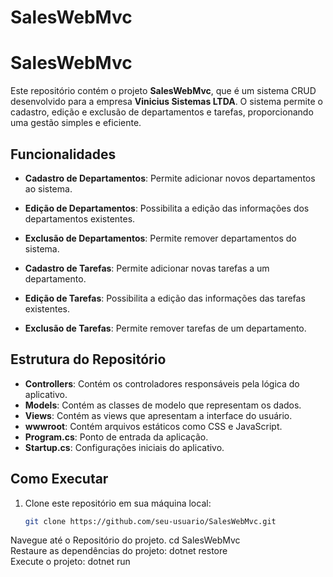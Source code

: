 # SalesWebMvc
 
# SalesWebMvc

Este repositório contém o projeto **SalesWebMvc**, que é um sistema CRUD desenvolvido para a empresa **Vinicius Sistemas LTDA**. O sistema permite o cadastro, edição e exclusão de departamentos e tarefas, proporcionando uma gestão simples e eficiente.

## Funcionalidades

- **Cadastro de Departamentos**: Permite adicionar novos departamentos ao sistema.
- **Edição de Departamentos**: Possibilita a edição das informações dos departamentos existentes.
- **Exclusão de Departamentos**: Permite remover departamentos do sistema.

- **Cadastro de Tarefas**: Permite adicionar novas tarefas a um departamento.
- **Edição de Tarefas**: Possibilita a edição das informações das tarefas existentes.
- **Exclusão de Tarefas**: Permite remover tarefas de um departamento.

## Estrutura do Repositório

- **Controllers**: Contém os controladores responsáveis pela lógica do aplicativo.
- **Models**: Contém as classes de modelo que representam os dados.
- **Views**: Contém as views que apresentam a interface do usuário.
- **wwwroot**: Contém arquivos estáticos como CSS e JavaScript.
- **Program.cs**: Ponto de entrada da aplicação.
- **Startup.cs**: Configurações iniciais do aplicativo.

## Como Executar

1. Clone este repositório em sua máquina local:
   ```bash
   git clone https://github.com/seu-usuario/SalesWebMvc.git
Navegue até o Repositório do projeto.
   cd SalesWebMvc
   <br>
Restaure as dependências do projeto:
   dotnet restore
   <br>
Execute o projeto:
   dotnet run
